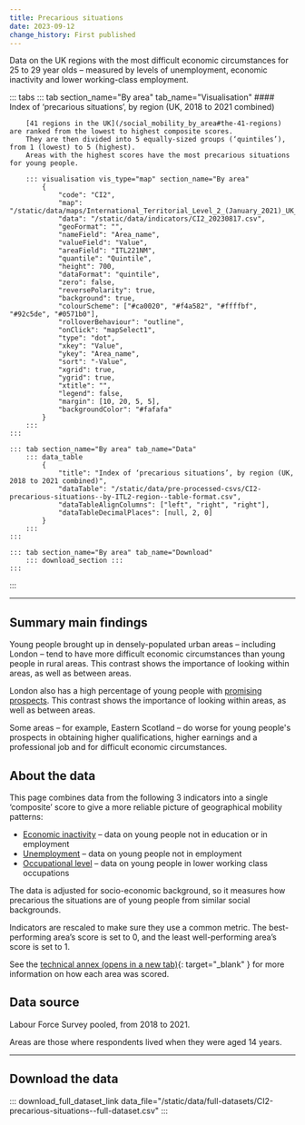 ```yaml
---
title: Precarious situations
date: 2023-09-12
change_history: First published
---
```


Data on the UK regions with the most difficult economic circumstances for 25 to 29 year olds – measured by levels
of unemployment, economic inactivity and lower working-class employment.

::: tabs
    ::: tab section_name="By area" tab_name="Visualisation"
        #### Index of ‘precarious situations’, by region (UK, 2018 to 2021 combined)

        [41 regions in the UK](/social_mobility_by_area#the-41-regions) are ranked from the lowest to highest composite scores.
        They are then divided into 5 equally-sized groups (‘quintiles’), from 1 (lowest) to 5 (highest).
        Areas with the highest scores have the most precarious situations for young people.

        ::: visualisation vis_type="map" section_name="By area"
            {
                "code": "CI2",
                "map": "/static/data/maps/International_Territorial_Level_2_(January_2021)_UK_BUC.json",
                "data": "/static/data/indicators/CI2_20230817.csv",
                "geoFormat": "",
                "nameField": "Area_name",
                "valueField": "Value",
                "areaField": "ITL221NM",
                "quantile": "Quintile",
                "height": 700,
                "dataFormat": "quintile",
                "zero": false,
                "reversePolarity": true,
                "background": true,
                "colourScheme": ["#ca0020", "#f4a582", "#ffffbf", "#92c5de", "#0571b0"],
                "rolloverBehaviour": "outline",
                "onClick": "mapSelect1",
                "type": "dot",
                "xkey": "Value",
                "ykey": "Area_name",
                "sort": "-Value",
                "xgrid": true,
                "ygrid": true,
                "xtitle": "",
                "legend": false,
                "margin": [10, 20, 5, 5],
                "backgroundColor": "#fafafa"
            }
        :::
    :::

    ::: tab section_name="By area" tab_name="Data"
        ::: data_table
            {
                "title": "Index of ‘precarious situations’, by region (UK, 2018 to 2021 combined)",
                "dataTable": "/static/data/pre-processed-csvs/CI2-precarious-situations--by-ITL2-region--table-format.csv",
                "dataTableAlignColumns": ["left", "right", "right"],
                "dataTableDecimalPlaces": [null, 2, 0]
            }
        :::
    :::

    ::: tab section_name="By area" tab_name="Download"
        ::: download_section :::
    :::
:::

---

## Summary main findings
Young people brought up in densely-populated urban areas – including London – tend to have more difficult economic
circumstances than young people in rural areas. This contrast shows the importance of looking within areas, as well as between areas.

London also has a high percentage of young people with
[promising prospects](/intermediate_outcomes/composite_indices/promising_prospects).
This contrast shows the importance of looking within areas, as well as between areas.

Some areas – for example, Eastern Scotland – do worse for young people's prospects in obtaining higher qualifications,
higher earnings and a professional job and for difficult economic circumstances.

## About the data
This page combines data from the following 3 indicators into a single ‘composite’ score to give a more reliable
picture of geographical mobility patterns:

* [Economic inactivity](/intermediate_outcomes/work_in_early_adulthood_(25_to_29_years)/economic_activity)
  – data on young people not in education or in employment
* [Unemployment](/intermediate_outcomes/work_in_early_adulthood_(25_to_29_years)/unemployment)
  – data on young people not in employment
* [Occupational level](/intermediate_outcomes/work_in_early_adulthood_(25_to_29_years)/occupational_level_of_young_people_aged_25_to_29_years)
  – data on young people in lower working class occupations

The data is adjusted for socio-economic background, so it measures how precarious the situations are of young people
from similar social backgrounds.

Indicators are rescaled to make sure they use a common metric.
The best-performing area’s score is set to 0, and the least well-performing area’s score is set to 1.

See the [technical annex (opens in a new tab)](https://www.gov.uk/government/publications/state-of-the-nation-2023-people-and-places/technical-annex#composite-indices-methodology){: target="_blank" }
for more information on how each area was scored.

## Data source
Labour Force Survey pooled, from 2018 to 2021.

Areas are those where respondents lived when they were aged 14 years.

---

## Download the data

::: download_full_dataset_link data_file="/static/data/full-datasets/CI2-precarious-situations--full-dataset.csv" :::
